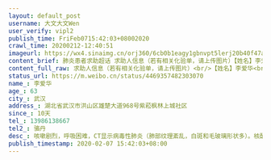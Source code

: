 ```yaml
---
layout: default_post
username: 大文大文Wen
user_verify: vipl2
publish_time: FriFeb0715:42:03+08002020
crawl_time: 20200212-12:40:51
imageurl: https://wx4.sinaimg.cn/orj360/6cb0b1eagy1gbnvpt5lerj20b40f47a3.jpg,https://wx4.sinaimg.cn/orj360/6cb0b1eagy1gbnvpsih0ij20io0ndai0.jpg
content_brief: 肺炎患者求助超话 求助人信息（若有相关化验单，请上传图片）【姓名】李爱华【年龄】63【所在城市】武汉【所在小区、社区】湖北省武汉市洪山区雄楚大道968号紫菘枫林上城社区【患病时间】10天【联系方式】13986138667【其他紧急联系人】骆丹【病情描述】 咳嗽剧烈，呼吸困难，CT显示病毒性 ...全文
content_full_raw: 求助人信息（若有相关化验单，请上传图片）<br/>【姓名】李爱华<br/>【年龄】63<br/>【所在城市】武汉<br/>【所在小区、社区】湖北省武汉市洪山区雄楚大道968号紫菘枫林上城社区<br/>【患病时间】10天<br/>【联系方式】13986138667<br/>【其他紧急联系人】骆丹<br/>【病情描述】咳嗽剧烈，呼吸困难，CT显示病毒性肺炎（肺部纹理紊乱，白斑和毛玻璃形状多）。核酸测试等三天后才能拿到结果。<br/>治疗给予口服阿比多尔，连花清瘟胶囊<br/>医嘱：立即入院治疗
status_url: https://m.weibo.cn/status/4469357482303070
name_: 李爱华
age_: 63
city_: 武汉
address_: 湖北省武汉市洪山区雄楚大道968号紫菘枫林上城社区
since_: 10天
tel_: 13986138667
tel2_: 骆丹
desc_: 咳嗽剧烈，呼吸困难，CT显示病毒性肺炎（肺部纹理紊乱，白斑和毛玻璃形状多）。核酸测试等三天后才能拿到结果。治疗给予口服阿比多尔，连花清瘟胶囊医嘱立即入院治疗
publish_timestamp: 2020-02-07 15:42:03+08:00
---
```

